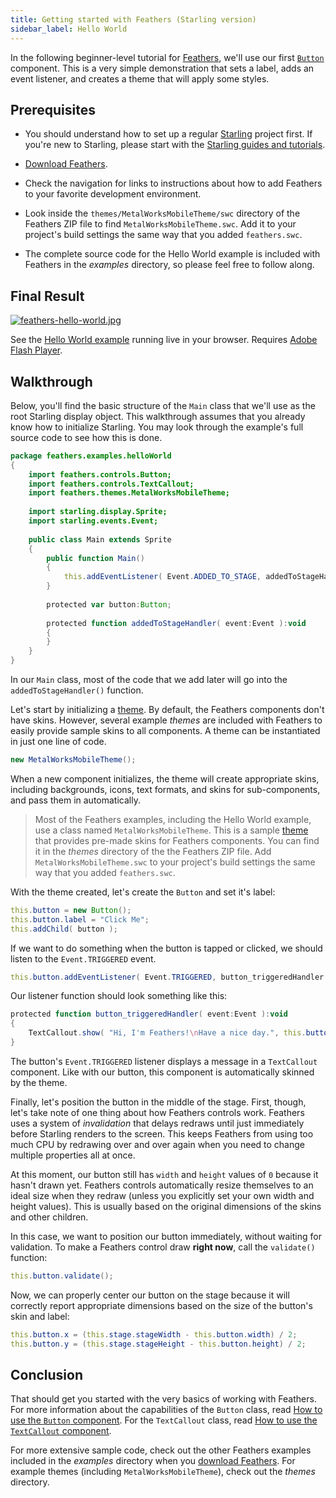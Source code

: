 ```yaml
---
title: Getting started with Feathers (Starling version)
sidebar_label: Hello World
---
```


In the following beginner-level tutorial for [Feathers](/), we'll use our first [`Button`](./button.md) component. This is a very simple demonstration that sets a label, adds an event listener, and creates a theme that will apply some styles.

## Prerequisites

- You should understand how to set up a regular [Starling](https://gamua.com/starling/) project first. If you're new to Starling, please start with the [Starling guides and tutorials](http://gamua.com/starling/help/).

- [Download Feathers](./installation.md).

- Check the navigation for links to instructions about how to add Feathers to your favorite development environment.

- Look inside the `themes/MetalWorksMobileTheme/swc` directory of the Feathers ZIP file to find `MetalWorksMobileTheme.swc`. Add it to your project's build settings the same way that you added `feathers.swc`.

- The complete source code for the Hello World example is included with Feathers in the _examples_ directory, so please feel free to follow along.

## Final Result

[![feathers-hello-world.jpg](/learn/as3-starling/images/feathers-hello-world.jpg)](https://feathersui.com/examples/hello-world/)

See the [Hello World example](https://feathersui.com/examples/hello-world/) running live in your browser. Requires [Adobe Flash Player](http://get.adobe.com/flash).

## Walkthrough

Below, you'll find the basic structure of the `Main` class that we'll use as the root Starling display object. This walkthrough assumes that you already know how to initialize Starling. You may look through the example's full source code to see how this is done.

```actionscript
package feathers.examples.helloWorld
{
    import feathers.controls.Button;
    import feathers.controls.TextCallout;
    import feathers.themes.MetalWorksMobileTheme;
 
    import starling.display.Sprite;
    import starling.events.Event;
 
    public class Main extends Sprite
    {
        public function Main()
        {
            this.addEventListener( Event.ADDED_TO_STAGE, addedToStageHandler );
        }
 
        protected var button:Button;
 
        protected function addedToStageHandler( event:Event ):void
        {
        }
    }
}
```

In our `Main` class, most of the code that we add later will go into the `addedToStageHandler()` function.

Let's start by initializing a [theme](./themes.md). By default, the Feathers components don't have skins. However, several example _themes_ are included with Feathers to easily provide sample skins to all components. A theme can be instantiated in just one line of code.

```actionscript
new MetalWorksMobileTheme();
```

When a new component initializes, the theme will create appropriate skins, including backgrounds, icons, text formats, and skins for sub-components, and pass them in automatically.

> Most of the Feathers examples, including the Hello World example, use a class named `MetalWorksMobileTheme`. This is a sample [theme](./themes.md) that provides pre-made skins for Feathers components. You can find it in the _themes_ directory of the the Feathers ZIP file. Add `MetalWorksMobileTheme.swc` to your project's build settings the same way that you added `feathers.swc`.

With the theme created, let's create the `Button` and set it's label:

```actionscript
this.button = new Button();
this.button.label = "Click Me";
this.addChild( button );
```

If we want to do something when the button is tapped or clicked, we should listen to the `Event.TRIGGERED` event.

```actionscript
this.button.addEventListener( Event.TRIGGERED, button_triggeredHandler );
```

Our listener function should look something like this:

```actionscript
protected function button_triggeredHandler( event:Event ):void
{
    TextCallout.show( "Hi, I'm Feathers!\nHave a nice day.", this.button );
}
```

The button's `Event.TRIGGERED` listener displays a message in a `TextCallout` component. Like with our button, this component is automatically skinned by the theme.

Finally, let's position the button in the middle of the stage. First, though, let's take note of one thing about how Feathers controls work. Feathers uses a system of _invalidation_ that delays redraws until just immediately before Starling renders to the screen. This keeps Feathers from using too much CPU by redrawing over and over again when you need to change multiple properties all at once.

At this moment, our button still has `width` and `height` values of `0` because it hasn't drawn yet. Feathers controls automatically resize themselves to an ideal size when they redraw (unless you explicitly set your own width and height values). This is usually based on the original dimensions of the skins and other children.

In this case, we want to position our button immediately, without waiting for validation. To make a Feathers control draw **right now**, call the `validate()` function:

```actionscript
this.button.validate();
```

Now, we can properly center our button on the stage because it will correctly report appropriate dimensions based on the size of the button's skin and label:

```actionscript
this.button.x = (this.stage.stageWidth - this.button.width) / 2;
this.button.y = (this.stage.stageHeight - this.button.height) / 2;
```

## Conclusion

That should get you started with the very basics of working with Feathers. For more information about the capabilities of the `Button` class, read [How to use the `Button` component](./button.md). For the `TextCallout` class, read [How to use the `TextCallout` component](./text-callout.md).

For more extensive sample code, check out the other Feathers examples included in the _examples_ directory when you [download Feathers](./installation.md). For example themes (including `MetalWorksMobileTheme`), check out the _themes_ directory.
